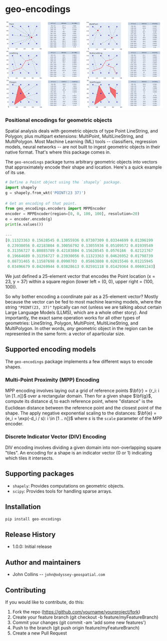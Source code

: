 
# geo-encodings

![Multi-Point Proximity encodings for all shape types](images/mpp-encodings-6.jpg)

### Positional encodings for geometric objects
	
Spatial analysis deals with
geometric objects of type Point LineString, and Polygon; 
plus multipart extensions: MultiPoint, 
MultiLineString, and MultiPolygon. 
Most Machine Learning (ML) tools --
classifiers, regression models, neural networks -- 
are not built to ingest geometric objects 
in their native format. That's where this package comes in.

The `geo-encodings` package turns 
arbitrary geometric objects into vectors that approximately encode
their shape and location.
Here's a quick example of its use.

```python
# Define a Point object using the `shapely` package.
import shapely
g = shapely.from_wkt('POINT(23 37)')

# Get an encoding of that point.
from geo_encodings.encoders import MPPEncoder
encoder = MPPEncoder(region=[0, 0, 100, 100], resolution=20)
e = encoder.encode(g)
print(e.values())

---
[0.11323363 0.15628545 0.13055936 0.07307309 0.03344699 0.01396199
 0.23930056 0.42183804 0.30056792 0.13055936 0.05109572 0.01939549
 0.31356727 0.80885789 0.42183804 0.15628545 0.0576166  0.02121767
 0.19664689 0.31356727 0.23930056 0.11323363 0.04626952 0.01798739
 0.08731465 0.11587698 0.0990703  0.05863808 0.02815546 0.01215945
 0.03496679 0.04269944 0.03828613 0.02591118 0.01429364 0.00691243]
```

We just defined a 25-element vector that encodes the Point location
(x = 23, y = 37) within a square region (lower left = (0, 0), 
upper right = (100, 100)).

So why bother encoding a coordinate pair as a 25-element vector?
Mostly because the vector can be fed to most machine learning models,
where the string `"POINT(23, 37)"` typically can not
(unless we are talking about certain Large Language Models (LLMS), 
which are a whole other story).
And importantly, the exact same operation works for all other types of geometries: 
LineString, Polygon, MultiPoint, MultiLineString, and MultiPolygon.
In other words, *any* geometric object in the region can be represented 
in the same form: a vector of aparticular size.

## Supported encoding models

The `geo-encodings` package implements a few different ways to encode shapes.

### Multi-Point Proximity (MPP) Encoding

MPP encoding involves laying out a grid of reference points 
$\bf{r} = {r_i: i \in [1..n]}$
over a rectangular domain.
Then for a given shape $\bf{g}$, compute its distance $d_i$ to each reference point, 
where "distance" is the Euclidean distance between the reference point and the closest point of the shape. 
The apply negative exponential scaling to the distances:
$\bf{e} = {e_i = \exp(-d_i / s): i \in [1 .. n]}$
where $s$ is the `scale` parameter of the MPP encoder.

### Discrete Indicator Vector (DIV) Encoding

DIV encoding involves dividing a given domain into non-overlapping square "tiles".
An encoding for a shape is an indicator vector (0 or 1) indicating which tiles 
it intersects.  

## Supporting packages

* `shapely`: Provides computations on geometric objects.
* `scipy`: Provides tools for handling sparse arrays.

## Installation

```python
pip install geo-encodings
```

## Release History

* 1.0.0: Initial release

## Author and maintainers

* John Collins -- `john@odyssey-geospatial.com`

## Contributing

If you would like to contribute, do this: 
1. Fork the repo (https://github.com/yourname/yourproject/fork)
2. Create your feature branch (git checkout -b feature/myFeatureBranch)
3. Commit your changes (git commit -am 'add some new features')
4. Push to the branch (git push origin feature/myFeatureBranch)
5. Create a new Pull Request
